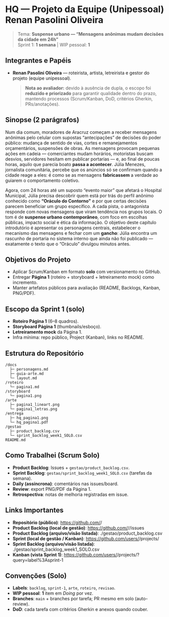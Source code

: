 # HQ — Projeto da Equipe (Unipessoal) Renan Pasolini Oliveira

> Tema: **Suspense urbano — “Mensagens anônimas mudam decisões da cidade em 24h”**  
> Sprint 1: **1 semana** | WIP pessoal: **1**

## Integrantes e Papéis
- **Renan Pasolini Oliveira** — roteirista, artista, letreirista e gestor do projeto (equipe unipessoal).  
  > **Nota ao avaliador:** devido à ausência de dupla, o escopo foi **reduzido e priorizado** para garantir qualidade dentro do prazo, mantendo processos (Scrum/Kanban, DoD, critérios Gherkin, PRs/anotações).

## Sinopse (2 parágrafos)
Num dia comum, moradores de Aracruz começam a receber mensagens anônimas pelo celular com supostas “antecipações” de decisões do poder público: mudança de sentido de vias, cortes e remanejamentos orçamentários, suspensões de obras. As mensagens provocam pequenas ações em cadeia — comerciantes mudam horários, motoristas buscam desvios, servidores hesitam em publicar portarias — e, ao final de poucas horas, aquilo que parecia boato **passa a acontecer**. Júlia Menezes, jornalista comunitária, percebe que os anúncios só se confirmam quando a cidade reage a eles: é como se as mensagens **fabricassem** a verdade ao guiarem o comportamento coletivo.

Agora, com 24 horas até um suposto “evento maior” que afetará o Hospital Municipal, Júlia precisa descobrir quem está por trás do perfil anônimo conhecido como **“Oráculo do Contorno”** e por que certas decisões parecem beneficiar um grupo específico. A cada pista, o antagonista responde com novas mensagens que viram tendência nos grupos locais. O tom é de **suspense urbano contemporâneo**, com foco em escolhas públicas, impacto social e ética da informação. O objetivo deste capítulo introdutório é apresentar os personagens centrais, estabelecer o mecanismo das mensagens e fechar com um **gancho**: Júlia encontra um rascunho de portaria no sistema interno que ainda não foi publicado — exatamente o texto que o “Oráculo” divulgou minutos antes.

## Objetivos do Projeto
- Aplicar Scrum/Kanban em formato **solo** com versionamento no GitHub.
- Entregar **Página 1** (roteiro + storyboard + letreiramento mock) como incremento.
- Manter artefatos públicos para avaliação (README, Backlogs, Kanban, PNG/PDF).

## Escopo da Sprint 1 (solo)
- **Roteiro Página 1** (6–8 quadros).
- **Storyboard Página 1** (thumbnails/esboço).
- **Letreiramento mock** da Página 1.
- Infra mínima: repo público, Project (Kanban), links no README.

## Estrutura do Repositório
```
/docs
  ├─ personagens.md
  ├─ guia-arte.md
  └─ layout.md
/roteiro
  └─ pagina1.md
/storyboard
  └─ pagina1.png
/arte
  ├─ pagina1_lineart.png
  └─ pagina1_letras.png
/entrega
  ├─ hq_pagina1.png
  └─ hq_pagina1.pdf
/gestao
  ├─ product_backlog.csv
  └─ sprint_backlog_week1_SOLO.csv
README.md
```

## Como Trabalhei (Scrum Solo)
- **Product Backlog**: Issues + `gestao/product_backlog.csv`.
- **Sprint Backlog**: `gestao/sprint_backlog_week1_SOLO.csv` (tarefas da semana).  
- **Daily (assíncrona)**: comentários nas issues/board.  
- **Review**: export PNG/PDF da Página 1.  
- **Retrospectiva**: notas de melhoria registradas em issue.

## Links Importantes
- **Repositório (público)**: https://github.com/<usuario>/<repositorio>
- **Product Backlog (local de gestão)**: https://github.com/<usuario>/<repositorio>/issues
- **Product Backlog (arquivo/visão listada)**: ./gestao/product_backlog.csv
- **Sprint (local de gestão / Kanban)**: https://github.com/users/<usuario>/projects/<id>
- **Sprint Backlog (arquivo/visão listada)**: ./gestao/sprint_backlog_week1_SOLO.csv
- **Kanban (vista Sprint 1)**: https://github.com/users/<usuario>/projects/<id>?query=label%3Asprint-1

## Convenções (Solo)
- **Labels**: `backlog`, `sprint-1`, `arte`, `roteiro`, `revisao`.
- **WIP pessoal**: **1** item em *Doing* por vez.
- **Branches**: `main` + branches por tarefa; PR mesmo em solo (auto-review).
- **DoD**: cada tarefa com critérios Gherkin e anexos quando couber.